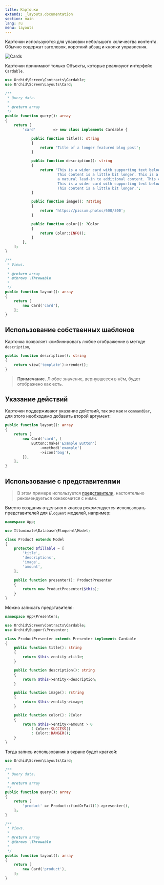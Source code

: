 ```yaml
---
title: Карточки
extends: _layouts.documentation
section: main
lang: ru
menu: layouts
---
```


Карточки используются для упаковки небольшого количества контента. Обычно содержат заголовок, короткий абзац и кнопки управления. 

![Cards](/assets/img/layouts/cards.png)

Карточки принимают только Объекты, которые реализуют интерфейс `Cardable`.

```php
use Orchid\Screen\Contracts\Cardable;
use Orchid\Screen\Layouts\Card;

/**
 * Query data.
 *
 * @return array
 */
public function query(): array
{
    return [
        'card'        => new class implements Cardable {

            public function title(): string
            {
                return 'Title of a longer featured blog post';
            }

            public function description(): string
            {
                return 'This is a wider card with supporting text below as a natural lead-in to additional content. 
                        This content is a little bit longer. This is a wider card with supporting text below as 
                        a natural lead-in to additional content. This content is a little bit longer. 
                        This is a wider card with supporting text below as a natural lead-in to additional content.
                        This content is a little bit longer.';
            }

            public function image(): ?string
            {
                return 'https://picsum.photos/600/300';
            }

            public function color(): ?Color
            {
                return Color::INFO();
            }
        },
    ];
}

/**
 * Views.
 *
 * @return array
 * @throws \Throwable
 *
 */
public function layout(): array
{
    return [
        new Card('card'),
    ];
}
```

## Использование собственных шаблонов

Карточка позволяет комбинировать любое отображение в методе `description`,

```php
public function description(): string
{
    return view('template')->render();
}
```

> **Примечание.** Любое значение, вернувшееся в нём, будет отображено как есть.

## Указание действий

Карточки поддерживают указание действий, так же как и `commandBar`, для этого необходимо добавить второй аргумент:

```php
public function layout(): array
{
    return [
        new Card('card', [
            Button::make('Example Button')
                ->method('example')
                ->icon('bag'),
        ]),
    ];
}
```

## Использование с представителями

> В этом примере используется [представители](/ru/docs/presenters), настоятельно рекомендуеться ознакомится с ними.
 
Вместо создания отдельного класса рекомендуется использовать представителей для `Eloquent` моделей, например:

```php
namespace App;

use Illuminate\Database\Eloquent\Model;

class Product extends Model
{
    protected $fillable = [
        'title',
        'descriptions',
        'image',
        'amount',
    ];

    public function presenter(): ProductPresenter
    {
        return new ProductPresenter($this);
    }
}
```

Можно записать представителя:
```php
namespace App\Presenters;

use Orchid\Screen\Contracts\Cardable;
use Orchid\Support\Presenter;

class ProductPresenter extends Presenter implements Cardable
{
    public function title(): string
    {
        return $this->entity->title;
    }

    public function description(): string
    {
        return $this->entity->description;
    }

    public function image(): ?string
    {
        return $this->entity->image;
    }

    public function color(): ?Color
    {
        return $this->entity->amount > 0
            ? Color::SUCCESS()
            : Color::DANGER();
    }
}
```

Тогда запись использования в экране будет краткой:


```php
use Orchid\Screen\Layouts\Card;

/**
 * Query data.
 *
 * @return array
 */
public function query(): array
{
    return [
        'product' => Product::findOrFail(1)->presenter(),
    ];
}

/**
 * Views.
 *
 * @return array
 * @throws \Throwable
 *
 */
public function layout(): array
{
    return [
        new Card('product'),
    ];
}
```
